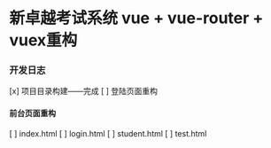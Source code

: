 # 新卓越考试系统 vue + vue-router + vuex重构

### 开发日志
[x] 项目目录构建——完成
[ ] 登陆页面重构
#### 前台页面重构
[ ] index.html
[ ] login.html
[ ] student.html
[ ] test.html